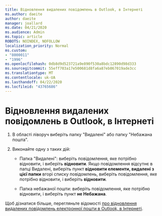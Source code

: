 ```yaml
---
title: Відновлення видалених повідомлень в Outlook, в Інтернеті
ms.author: daeite
author: daeite
manager: joallard
ms.date: 04/21/2020
ms.audience: Admin
ms.topic: article
ROBOTS: NOINDEX, NOFOLLOW
localization_priority: Normal
ms.custom:
- "8000011"
- "1996"
ms.openlocfilehash: 0db8d9d523721a9e890f530a8bdc12890d98d333
ms.sourcegitcommit: 55eff703a17e500681d8fa6a87eb067019ade3cc
ms.translationtype: MT
ms.contentlocale: uk-UA
ms.lasthandoff: 04/22/2020
ms.locfileid: "43765686"
---
```

# <a name="recover-deleted-email-in-outlook-on-the-web"></a>Відновлення видалених повідомлень в Outlook, в Інтернеті

1. В області ліворуч виберіть папку "Видалені" або папку "Небажана пошта".

2. Виконайте одну з таких дій:

    - Папка "Видалені": виберіть повідомлення, яке потрібно відновити, і виберіть **відновити**. Якщо повідомлення відсутнє в папці Видалені, виберіть пункт **відновити елементи, видалені з цієї папки** вгорі списку повідомлень, виберіть повідомлення, яке потрібно відновити, і виберіть **відновити**.

    - Папка небажаної пошти: виберіть повідомлення, яке потрібно відновити, і виберіть пункт **не Небажана**.

Щоб дізнатися більше, перегляньте відомості [про відновлення видалених повідомлень електронної пошти в Outlook, в Інтернеті](https://support.office.com/article/a8ca78ac-4721-4066-95dd-571842e9fb11).